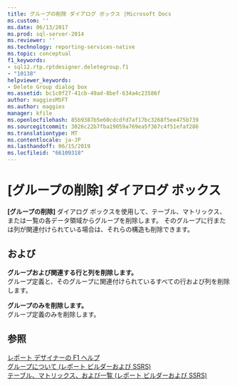 ```yaml
---
title: グループの削除 ダイアログ ボックス |Microsoft Docs
ms.custom: ''
ms.date: 06/13/2017
ms.prod: sql-server-2014
ms.reviewer: ''
ms.technology: reporting-services-native
ms.topic: conceptual
f1_keywords:
- sql12.rtp.rptdesigner.deletegroup.f1
- "10138"
helpviewer_keywords:
- Delete Group dialog box
ms.assetid: bc1c0f27-41cb-49ad-8bef-634a4c23586f
author: maggiesMSFT
ms.author: maggies
manager: kfile
ms.openlocfilehash: 85b9387b5e60cdcdfd7af17bc3268f5ee475b739
ms.sourcegitcommit: 3026c22b7fba19059a769ea5f367c4f51efaf286
ms.translationtype: MT
ms.contentlocale: ja-JP
ms.lasthandoff: 06/15/2019
ms.locfileid: "66109318"
---
```

# <a name="delete-group-dialog-box"></a>[グループの削除] ダイアログ ボックス
  **[グループの削除]** ダイアログ ボックスを使用して、テーブル、マトリックス、または一覧の各データ領域からグループを削除します。 そのグループに行または列が関連付けられている場合は、それらの構造も削除できます。  
  
## <a name="options"></a>および  
 **グループおよび関連する行と列を削除します。**  
 グループ定義と、そのグループに関連付けられているすべての行および列を削除します。  
  
 **グループのみを削除します。**  
 グループ定義のみを削除します。  
  
## <a name="see-also"></a>参照  
 [レポート デザイナーの F1 ヘルプ](tools/report-designer-f1-help.md)   
 [グループについて &#40;レポート ビルダーおよび SSRS&#41;](report-design/understanding-groups-report-builder-and-ssrs.md)   
 [テーブル、マトリックス、および一覧 &#40;レポート ビルダーおよび SSRS&#41;](report-design/create-invoices-and-forms-with-lists-report-builder-and-ssrs.md)  
  
  
